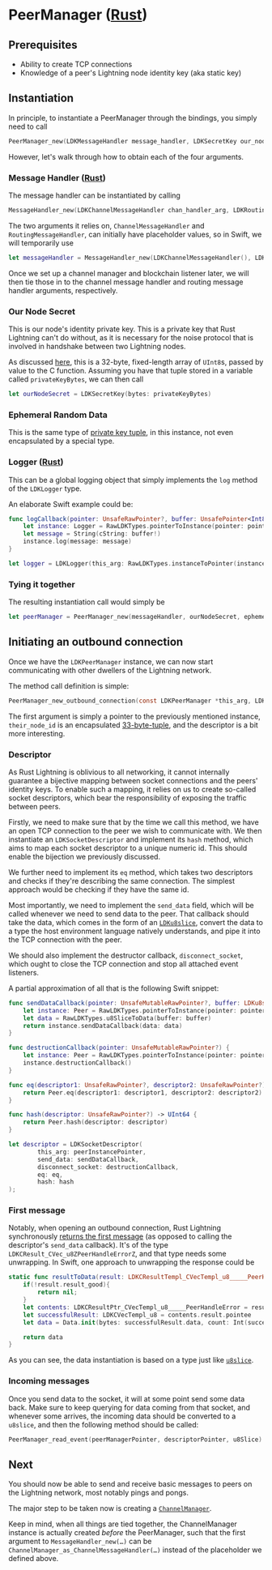 # PeerManager ([Rust](https://docs.rs/lightning/0.0.11/lightning/ln/peer_handler/struct.PeerManager.html))

## Prerequisites

* Ability to create TCP connections
* Knowledge of a peer's Lightning node identity key (aka static key)

## Instantiation

In principle, to instantiate a PeerManager through the bindings, you simply need to call

```c
PeerManager_new(LDKMessageHandler message_handler, LDKSecretKey our_node_secret, const uint8_t (*ephemeral_random_data)[32], LDKLogger logger)
```

However, let's walk through how to obtain each of the four arguments.

### Message Handler ([Rust](https://docs.rs/lightning/0.0.11/lightning/ln/peer_handler/struct.MessageHandler.html))

The message handler can be instantiated by calling 

```c
MessageHandler_new(LDKChannelMessageHandler chan_handler_arg, LDKRoutingMessageHandler route_handler_arg)
```

The two arguments it relies on, `ChannelMessageHandler` and `RoutingMessageHandler`, can initially
have placeholder values, so in Swift, we will temporarily use

```swift
let messageHandler = MessageHandler_new(LDKChannelMessageHandler(), LDKRoutingMessageHandler())
```

Once we set up a channel manager and blockchain listener later, we will then tie those in to
the channel message handler and routing message handler arguments, respectively.

### Our Node Secret

This is our node's identity private key. This is a private key that Rust Lightning can't do without,
as it is necessary for the noise protocol that is involved in handshake between two Lightning nodes.

As discussed [here](Primitives.md#secretkey), this is a 32-byte, fixed-length array of `UInt8`s,
passed by value to the C function. Assuming you have that tuple stored in a variable called
`privateKeyBytes`, we can then call

```swift
let ourNodeSecret = LDKSecretKey(bytes: privateKeyBytes)
```

### Ephemeral Random Data

This is the same type of [private key tuple](Primitives.md#secretkey), in this instance, not
even encapsulated by a special type. 

### Logger ([Rust](https://docs.rs/lightning/0.0.11/lightning/util/logger/trait.Logger.html))

This can be a global logging object that simply implements the `log` method of the `LDKLogger` type.

An elaborate Swift example could be:

```swift
func logCallback(pointer: UnsafeRawPointer?, buffer: UnsafePointer<Int8>?) -> Void {
    let instance: Logger = RawLDKTypes.pointerToInstance(pointer: pointer!)
    let message = String(cString: buffer!)
    instance.log(message: message)
}

let logger = LDKLogger(this_arg: RawLDKTypes.instanceToPointer(instance: self), log: logCallback)
```

### Tying it together

The resulting instantiation call would simply be

```swift
let peerManager = PeerManager_new(messageHandler, ourNodeSecret, ephemeralRandomDataBytes, logger)
```

## Initiating an outbound connection

Once we have the `LDKPeerManager` instance, we can now start communicating with other dwellers
of the Lightning network. 

The method call definition is simple:

```c
PeerManager_new_outbound_connection(const LDKPeerManager *this_arg, LDKPublicKey their_node_id, LDKSocketDescriptor descriptor)
```

The first argument is simply a pointer to the previously mentioned instance, `their_node_id`
is an encapsulated [33-byte-tuple](Primitives.md#publickey), and the descriptor is a bit more interesting.

### Descriptor

As Rust Lightning is oblivious to all networking, it cannot internally guarantee a bijective
mapping between socket connections and the peers' identity keys. To enable such a mapping,
it relies on us to create so-called socket descriptors, which bear the responsibility of
exposing the traffic between peers.

Firstly, we need to make sure that by the time we call this method, we have an open TCP connection
to the peer we wish to communicate with. We then instantiate an `LDKSocketDescriptor` and implement its `hash` method,
which aims to map each socket descriptor to a unique numeric id. This should enable the bijection we previously
discussed.

We further need to implement its `eq` method, which takes two descriptors and checks if they're describing
the same connection. The simplest approach would be checking if they have the same id.

Most importantly, we need to implement the `send_data` field, which will be called whenever
we need to send data to the peer. That callback should take the data, which comes in the form
of an [`LDKu8slice`](Primitives.md#u8slice), convert the data to a type the host environment
language natively understands, and pipe it into the TCP connection with the peer.

We should also implement the destructor callback, `disconnect_socket`, which ought to close the
TCP connection and stop all attached event listeners.

A partial approximation of all that is the following Swift snippet:

```swift
func sendDataCallback(pointer: UnsafeMutableRawPointer?, buffer: LDKu8slice, something: Bool) -> UInt {
    let instance: Peer = RawLDKTypes.pointerToInstance(pointer: pointer!)
    let data = RawLDKTypes.u8SliceToData(buffer: buffer)
    return instance.sendDataCallback(data: data)
}

func destructionCallback(pointer: UnsafeMutableRawPointer?) {
    let instance: Peer = RawLDKTypes.pointerToInstance(pointer: pointer!)
    instance.destructionCallback()
}

func eq(descriptor1: UnsafeRawPointer?, descriptor2: UnsafeRawPointer?) -> Bool {
    return Peer.eq(descriptor1: descriptor1, descriptor2: descriptor2)
}

func hash(descriptor: UnsafeRawPointer?) -> UInt64 {
    return Peer.hash(descriptor: descriptor)
}

let descriptor = LDKSocketDescriptor(
        this_arg: peerInstancePointer,
        send_data: sendDataCallback,
        disconnect_socket: destructionCallback,
        eq: eq,
        hash: hash
);
``` 

### First message

Notably, when opening an outbound connection, Rust Lightning synchronously [returns the first message](https://docs.rs/lightning/0.0.11/lightning/ln/peer_handler/struct.PeerManager.html#method.new_outbound_connection)
(as opposed to calling the descriptor's `send_data` callback). It's of the type `LDKCResult_CVec_u8ZPeerHandleErrorZ`,
and that type needs some unwrapping. In Swift, one approach to unwrapping the response could be

```swift
static func resultToData(result: LDKCResultTempl_CVecTempl_u8_____PeerHandleError) -> Data?{
    if(!result.result_good){
        return nil;
    }
    let contents: LDKCResultPtr_CVecTempl_u8_____PeerHandleError = result.contents
    let successfulResult: LDKCVecTempl_u8 = contents.result.pointee
    let data = Data.init(bytes: successfulResult.data, count: Int(successfulResult.datalen))

    return data
}
```

As you can see, the data instantiation is based on a type just like [`u8slice`](Primitives.md#u8slice).

### Incoming messages

Once you send data to the socket, it will at some point send some data back. Make sure to
keep querying for data coming from that socket, and whenever some arrives, the incoming
data should be converted to a `u8slice`, and then the following method should be called:

```swift
PeerManager_read_event(peerManagerPointer, descriptorPointer, u8Slice)
```

## Next

You should now be able to send and receive basic messages to peers on the Lightning network, most notably
pings and pongs.

The major step to be taken now is creating a [`ChannelManager`](ChannelManager.md).

Keep in mind, when all things are tied together, the ChannelManager instance is actually 
created _before_ the PeerManager, such that the first argument to `MessageHandler_new(…)` can be
`ChannelManager_as_ChannelMessageHandler(…)` instead of the placeholder we defined above.